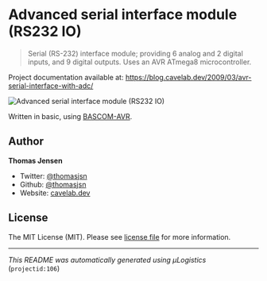 # Advanced serial interface module (RS232 IO)

> Serial (RS-232) interface module; providing 6 analog and 2 digital inputs, and 9 digital outputs. Uses an AVR ATmega8 microcontroller.

Project documentation available at: https://blog.cavelab.dev/2009/03/avr-serial-interface-with-adc/

![Advanced serial interface module (RS232 IO)](https://i.logistics.cavelab.net/large/1410.jpeg)

Written in basic, using [BASCOM-AVR](http://www.mcselec.com/).

## Author
**Thomas Jensen**
* Twitter: [@thomasjsn](https://twitter.com/thomasjsn)
* Github: [@thomasjsn](https://github.com/thomasjsn)
* Website: [cavelab.dev](https://cavelab.dev)

## License
The MIT License (MIT). Please see [license file](LICENSE.txt) for more information.

---
_This README was automatically generated using µLogistics_ (`projectid:106`)
